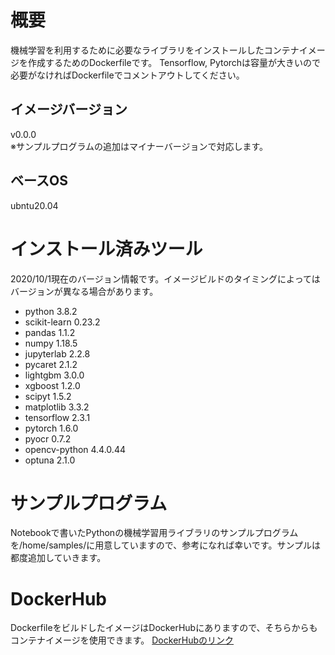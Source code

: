 # 概要
機械学習を利用するために必要なライブラリをインストールしたコンテナイメージを作成するためのDockerfileです。
Tensorflow, Pytorchは容量が大きいので必要がなければDockerfileでコメントアウトしてください。

## イメージバージョン
v0.0.0<br>
※サンプルプログラムの追加はマイナーバージョンで対応します。

## ベースOS
ubntu20.04

# インストール済みツール
2020/10/1現在のバージョン情報です。イメージビルドのタイミングによってはバージョンが異なる場合があります。
- python 3.8.2
- scikit-learn 0.23.2
- pandas 1.1.2
- numpy 1.18.5
- jupyterlab 2.2.8
- pycaret 2.1.2
- lightgbm 3.0.0
- xgboost 1.2.0
- scipyt 1.5.2
- matplotlib 3.3.2
- tensorflow 2.3.1
- pytorch 1.6.0
- pyocr 0.7.2
- opencv-python 4.4.0.44
- optuna 2.1.0

# サンプルプログラム
Notebookで書いたPythonの機械学習用ライブラリのサンプルプログラムを/home/samples/に用意していますので、参考になれば幸いです。サンプルは都度追加していきます。

# DockerHub
DockerfileをビルドしたイメージはDockerHubにありますので、そちらからもコンテナイメージを使用できます。
[DockerHubのリンク](https://hub.docker.com/repository/docker/kuboshu83/pythonml)